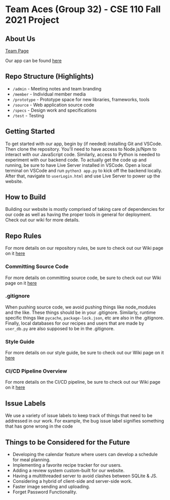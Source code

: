 # Team Aces (Group 32) - CSE 110 Fall 2021 Project

## About Us
[Team Page](admin/team.md)

Our app can be found [here](https://www.home.cookez.click/userlogin)

## Repo Structure (Highlights)
- `/admin` - Meeting notes and team branding
- `/member` - Individual member media
- `/prototype` - Prototype space for new libraries, frameworks, tools
- `/source` - Web application source code
- `/specs` - Design work and specifications
- `/test` - Testing 

## Getting Started

To get started with our app, begin by (if needed) installing Git and VSCode. Then clone the repository. You'll need to have access to Node.js/Npm to interact with our JavaScript code. Similarly, access to Python is needed to experiment with our backend code. To actually get the code up and running, be sure to have Live Server installed in VSCode. Open a local terminal on VSCode and run `python3 app.py` to kick off the backend locally. After that, navigate to `userLogin.html` and use Live Server to power up the website.

## How to Build

Building our website is mostly comprised of taking care of dependencies for our code as well as having the proper tools in general for deployment. Check out our wiki for more details.

## Repo Rules

For more details on our repository rules, be sure to check out our Wiki page on it [here](https://github.com/cse110-fa21-group32/cse110-fa21-group32/wiki/Repo-Rules)

### Committing Source Code

For more details on committing source code, be sure to check out our Wiki page on it [here](https://github.com/cse110-fa21-group32/cse110-fa21-group32/wiki/Repo-Rules#commit)

### .gitignore

When pushing source code, we avoid pushing things like node_modules and the like. These things should be in your .gitignore. Similarly, runtime specific things like `pycache`, `package-lock.json`, etc are also in the .gitignore. Finally, local databases for our recipes and users that are made by `user_db.py` are also supposed to be in the .gitignore.

### Style Guide

For more details on our style guide, be sure to check out our Wiki page on it [here](https://github.com/cse110-fa21-group32/cse110-fa21-group32/wiki/Style-Guide)

### CI/CD Pipeline Overview

For more details on the CI/CD pipeline, be sure to check out our Wiki page on it [here](https://github.com/cse110-fa21-group32/cse110-fa21-group32/wiki/Pipeline)

## Issue Labels

We use a variety of issue labels to keep track of things that need to be addressed in our work. For example, the bug issue label signifies something that has gone wrong in the code 

## Things to be Considered for the Future
- Developing the calendar feature where users can develop a schedule for meal planning.
- Implementing a favorite recipe tracker for our users.
- Adding a review system custom-built for our website.
- Having a multithreaded server to avoid clashes between SQLite & JS.
- Considering a hybrid of client-side and server-side work.
- Faster image sending and uploading.
- Forget Password Functionality.
